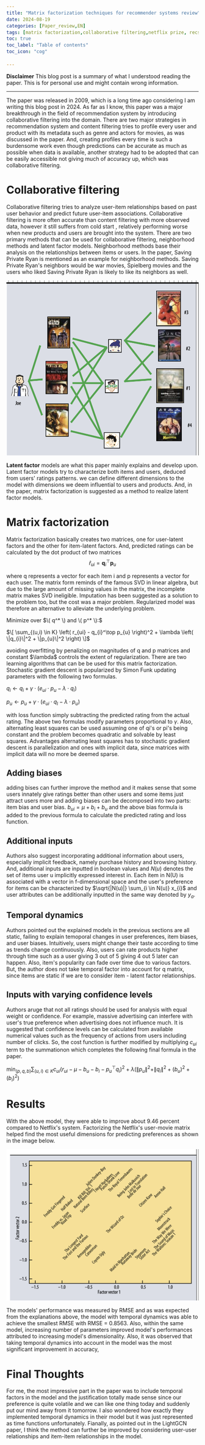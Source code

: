 ```yaml
---
title: "Matrix factorization techniques for recommender systems review"
date: 2024-08-19
categories: [Paper_review,EN]
tags: [matrix factorization,collaborative filtering,netflix prize, recsys]
toc: true
toc_label: "Table of contents"
toc_icon: "cog"

---
```


**Disclaimer**
This blog post is a summary of what I understood reading the paper. This is for personal use and might contain wrong information.
___


The paper was released in 2009, which is a long time ago considering I am writing this blog post in 2024. As far as I know, this paper was a major breakthrough in the field of recommendation system by introducing collaborative filtering into the domain. 
There are two major strategies in recommendation system and content filtering tries to profile every user and product with its metadata such as genre and actors for movies, as was discussed in the paper. And, creating profiles every time is such a burdensome 
work even though predictions can be accurate as much as possible when data is available, another strategy had to be adopted that can be easily accessible not giving much of accuracy up, which was collaborative filtering.

# Collaborative filtering

Collaborative filtering tries to analyze user-item relationships based on past user behavior and predict future user-item associations. Collaborative filtering is more often accurate than content filtering with more observed data, however it still suffers from cold start
, relatively performing worse when new products and users are brought into the system. There are two primary methods that can be used for collaborative filtering, neighborhood methods and latent factor models. Neighborhood methods base their analysis on the relationships
between items or users. In the paper, Saving Private Ryan is mentioned as an example for neighborhood methods. Saving Private Ryan's neighbors would be war movies, Spielberg movies and the users who liked Saving Private Ryan is likely to like its neighbors as well.


![Illustrative example of neighborhood method. If Joe liked 3 movies, based on the users that liked the movies Joe liked, we can recommend other movies to Joe with the movies the other users liked.](/assets/neighborhood.png)


**Latent factor** models are what this paper mainly explains and develop upon. Latent factor models try to characterize both items and users, deduced from users' ratings patterns. we can define different dimensions to the model with dimensions we deem influential to users and products.
And, in the paper, matrix factorization is suggested as a method to realize latent factor models.

# Matrix factorization

Matrix factorization basically creates two matrices, one for user-latent factors and the other for item-latent factors. And, predicted ratings can be calculated by the dot product of two matrices
$$\hat{r}_{ui} = \mathbf{q}_i^{\top} \mathbf{p}_u$$ 

where q represents a vector for each item i and p represents a vector for each user. The matrix form reminds of the famous SVD in linear algebra, but due to the large amount of missing values in the matrix, the incomplete matrix makes SVD ineligible. Imputation has been suggested as a solution to the problem too, but the cost was a major problem. Regularized model was therefore an alternative to alleviate the underlying problem. 

Minimize over $\( q^* \) and \( p^* \):$

$\[
\sum_{(u,i) \in K} \left( r_{ui} - q_{i}^\top p_{u} \right)^2 + \lambda \left( \|q_{i}\|^2 + \|p_{u}\|^2 \right)
\]$


avoiding overfitting by penalizing on magnitudes of q and p matrices and constant $\lambda\$ controls the extent of regularization. There are two learning algorithms that can be be used for this matrix factorization. Stochastic gradient descent is popularized by Simon Funk updating parameters with the following two formulas. 

$q_{i} \leftarrow q_{i} + \gamma \cdot (e_{ui} \cdot p_{u} - \lambda \cdot q_{i})$

$p_{u} \leftarrow p_{u} + \gamma \cdot (e_{ui} \cdot q_{I} - \lambda \cdot p_{u})$

with loss function simply subtracting the predicted rating from the actual rating. The above two formulas modify parameters proportional to $\gamma$. Also, alternating least squares can be used assuming one of qi's or pi's being constant and the problem becomes quadratic and solvable by least squares. Advantages alternating least squares has to stochastic gradient descent is parallelization and ones with implicit data, since matrices with implicit data will no more be deemed sparse. 

## Adding biases

adding bises can further improve the method and it makes sense that some users innately give ratings better than other users and some items just attract users more and adding biases can be decomposed into two parts: item bias and user bias. 
$b_{ui} = \mu + b_{i} + b_{u}$
and the above bias formula is added to the previous formula to calculate the predicted rating and loss function. 

## Additional inputs

Authors also suggest incorporating additional information about users, especially implicit feedback, namely purchase history and browsing history. And, additional inputs are inputted in boolean values and $N(u)$ denotes the set of items user u implicitly expressed interest in. Each item in N(U) is associated with a vector in f-dimensional space and the user's preference for items can be characterized by 
$\sqrt{|N(u)|} \sum_{i \in N(u)} x_{i}$ and user attributes can be additionally inputted in the same way denoted by $y_{a}$. 

## Temporal dynamics

Authors pointed out the explained models in the previous sections are all static, failing to explain temoporal changes in user preferences, item biases, and user biases. Intuitively, users might change their taste according to time as trends change continuously. Also, users can rate products higher through time such as a user giving 3 out of 5 giving 4 out 5 later can happen. Also, item's popularity can fade over time due to various factors. But, the author does not take temporal factor into account for q matrix, since items are static if we are to consider item - latent factor relationships.

## Inputs with varying confidence levels

Authors aruge that not all ratings should be used for analysis with equal weight or confidence. For example, massive advertising can interfere with user's true preference when advertising does not influence much. It is suggested that confidence levels can be calculated from available numerical values such as the frequency of actions from users including number of clicks. So, the cost function is further modified by multiplying $c_{ui}$ term to the summationon which completes the following final formula in the paper.

$\min_{(p, q, b)} \sum_{(u,i) \in K} c_{ui} \left( r_{ui} - \mu - b_{u} - b_{i} - p_{u}^\top q_{i} \right)^2 + \lambda \left( \|p_{u}\|^2 + \|q_{i}\|^2 + (b_{u})^2 + (b_{i})^2 \right)$

# Results

With the above model, they were able to improve about 9.46 percent compared to Netflix's system. Factorizing the Netflix's user-movie matrix helped find the most useful dimensions for predicting preferences as shown in the image below. 

![The graph represents the most important two dimensions in predicting user-movies relationships and as can be seen in the graph, movies that are close together have shared attributes and users are likely prefer movies that belong to one cluster in the graph.](/assets/netflix-matrix.png)

The models' performance was measured by RMSE and as was expected from the explanations above, the model with temporal dynamics was able to achieve the smallest RMSE with RMSE = 0.8563. Also, within the same model, increasing number of parameters improved model's performances attributed to increasing model's dimensionality. Also, it was observed that taking temporal dynamics into account in the model was the most significant improvement in accuracy,  

# Final Thoughts

For me, the most impressive part in the paper was to include temporal factors in the model and the justification totally made sense since our preference is quite volatile and we can like one thing today and suddenly put our mind away from it tomorrow. I also wondered how exactly they implemented temporal dynamics in their model but it was just represented as time functions unfortunately. Fianally, as pointed out in the LightGCN paper, I think the method can further be improved by considering user-user relationships and item-item relationships in the model.  



 
